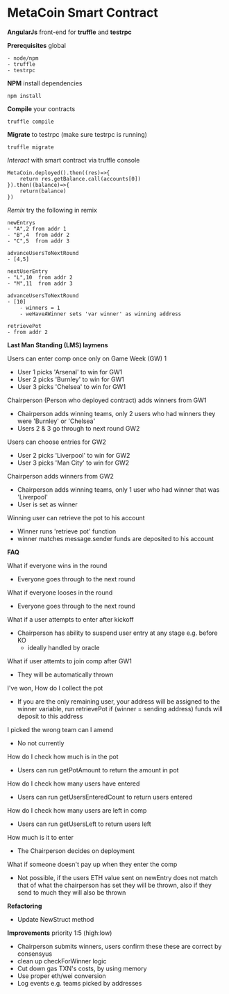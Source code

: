 # MetaCoin Smart Contract
**AngularJs** front-end for **truffle** and **testrpc**

**Prerequisites** global
	
	- node/npm
	- truffle
	- testrpc


**NPM** install dependencies
	
	npm install

**Compile** your contracts
	
	truffle compile

**Migrate** to testrpc (make sure testrpc is running)

	truffle migrate

*Interact* with smart contract via truffle console

	MetaCoin.deployed().then((res)=>{
		return res.getBalance.call(accounts[0])
	}).then((balance)=>{
		return(balance)
	})


*Remix* try the following in remix

	newEntrys
	- "A",2 from addr 1
	- "B",4  from addr 2
	- "C",5  from addr 3

	advanceUsersToNextRound
	- [4,5]

	nextUserEntry
	- "L",10  from addr 2
	- "M",11  from addr 3

	advanceUsersToNextRound
	- [10]
	    - winners = 1
	    - weHaveAWinner sets 'var winner' as winning address

	retrievePot
	- from addr 2


**Last Man Standing (LMS) laymens**

Users can enter comp once only on Game Week (GW) 1 
- User 1 picks 'Arsenal' to win for GW1
- User 2 picks 'Burnley' to win for GW1
- User 3 picks 'Chelsea' to win for GW1

Chairperson (Person who deployed contract) adds winners from GW1
- Chairperson adds winning teams, only 2 users who had winners they were 'Burnley' or 'Chelsea'
- Users 2 & 3 go through to next round GW2

Users can choose entries for GW2
- User 2 picks 'Liverpool' to win for GW2
- User 3 picks 'Man City' to win for GW2
 
Chairperson adds winners from GW2
- Chairperson adds winning teams, only 1 user who had winner that was 'Liverpool'
- User is set as winner

Winning user can retrieve the pot to his account
- Winner runs 'retrieve pot' function
- winner matches message.sender funds are deposited to his account

**FAQ**

What if everyone wins in the round
- Everyone goes through to the next round

What if everyone looses in the round
- Everyone goes through to the next round

What if a user attempts to enter after kickoff
- Chairperson has ability to suspend user entry at any stage e.g. before KO
	- ideally handled by oracle

What if user attemts to join comp after GW1
- They will be automatically thrown

I've won, How do I collect the pot
- If you are the only remaining user, your address will be assigned to the winner variable,
run retrievePot if (winner = sending address) funds will deposit to this address

I picked the wrong team can I amend
- No not currently

How do I check how much is in the pot
- Users can run getPotAmount to return the amount in pot

How do I check how many users have entered
- Users can run getUsersEnteredCount to return users entered

How do I check how many users are left in comp
- Users can run getUsersLeft to return users left

How much is it to enter
- The Chairperson decides on deployment

What if someone doesn't pay up when they enter the comp
- Not possible, if the users ETH value sent on newEntry does not match that of what
the chairperson has set they will be thrown, also if they send to much they will also be thrown


**Refactoring**

- Update NewStruct method 


**Improvements** priority 1:5 (high:low)

- Chairperson submits winners, users confirm these these are correct by consensyus
- clean up checkForWinner logic
- Cut down gas TXN's costs, by using memory
- Use proper eth/wei conversion
- Log events e.g. teams picked by addresses
